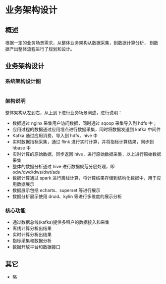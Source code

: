 # 业务架构设计

## 概述

<!-- <p class="show-banner"><img src="/01_业务架构/document/01_数据仓库_平台架构图.png" width="50%"/></p> -->

根据一定的业务场景需求，从整体业务架构从数据采集，到数据计算分析，
到数据产出整体流程进行了规划和设计。

## 业务架构设计

### 系统架构设计图

<img :src="$withBase('/data/bus_arc_01.png')">

### 架构说明

整体架构从左到右，从上到下进行业务场景阐述，进行说明：

- 数据通过 nginx 采集用户访问数据，同时通过 sqoop 采集导入到 hdfs 中；
- 应用过程的数据通过应用埋点进行数据采集，同时将数据发送到 kafka 中间件
- Kafka 通过应用消费，导入到 hdfs，hive 中
- 实时数据指标采集，通过 flink 进行实时计算，并将指标计算结果，同步到 hbase 中
- 实时计算的原始数据，同步返回 hive，进行原始数据采集，以上进行原始数据采集
- 整体的数据分析通过 hive 进行数据规范分层处理，即 odw/dwd/dws/dwt/ads
- 数据计算通过 spark 进行离线计算，将计算结果存储到结构化数据中，用于应用数据展示
- 数据展示包括 echarts、superset 等进行展示
- 数据分析展示使用 druid、kylin 等进行多维度的展示分析

### 核心功能

- 通过数据总线(kafka)提供多租户的数据接入和采集
- 离线计算分析出结果
- 实时计算分析出结果
- 指标采集和数据分析
- 数据开放平台和数据接口

## 其它

- 略
